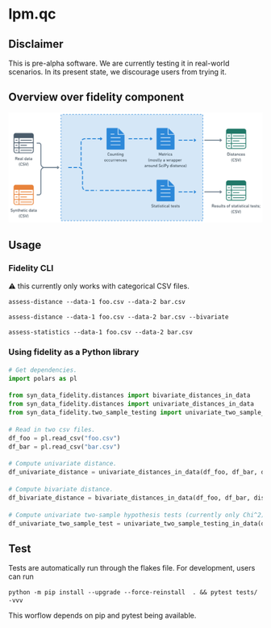 # lpm.qc

## Disclaimer
This is pre-alpha software. We are currently testing it in real-world scenarios. In its present state, we discourage users from trying it.

## Overview over fidelity component

![schematic](images/fidelity-schematic.png)

## Usage

### Fidelity CLI

:warning: this currently only works with categorical CSV files.

```shell
assess-distance --data-1 foo.csv --data-2 bar.csv
```

```shell
assess-distance --data-1 foo.csv --data-2 bar.csv --bivariate
```

```shell
assess-statistics --data-1 foo.csv --data-2 bar.csv 
```

### Using fidelity as a Python library

```python
# Get dependencies.
import polars as pl

from syn_data_fidelity.distances import bivariate_distances_in_data
from syn_data_fidelity.distances import univariate_distances_in_data
from syn_data_fidelity.two_sample_testing import univariate_two_sample_testing_in_data

# Read in two csv files.
df_foo = pl.read_csv("foo.csv")
df_bar = pl.read_csv("bar.csv")

# Compute univariate distance.
df_univariate_distance = univariate_distances_in_data(df_foo, df_bar, distance_metric="tvd")

# Compute bivariate distance.
df_bivariate_distance = bivariate_distances_in_data(df_foo, df_bar, distance_metric="tvd")

# Compute univariate two-sample hypothesis tests (currently only Chi^2).
df_univariate_two_sample_test = univariate_two_sample_testing_in_data(df_foo, df_bar)
```

## Test

Tests are automatically run through the flakes file. For development,
users can run
```shell
python -m pip install --upgrade --force-reinstall  . && pytest tests/ -vvv
```
This worflow depends on pip and pytest being available.
